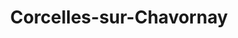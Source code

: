 ---
title: Corcelles-sur-Chavornay
url: /corcelles-sur-chavornay/
latitude: 46.703
longitude: 6.6
---